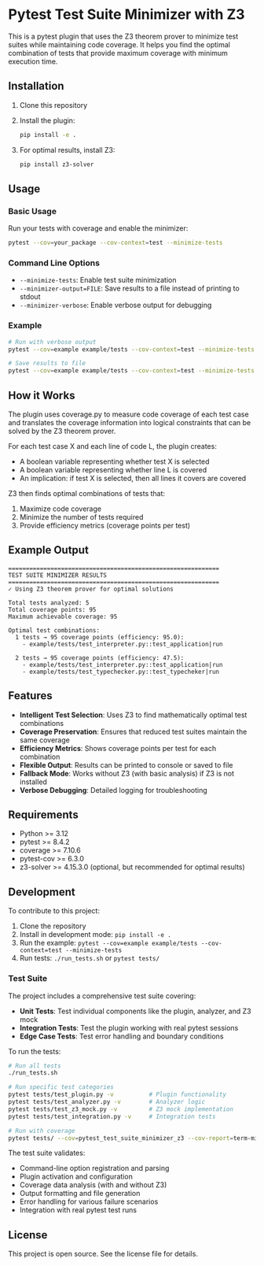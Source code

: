 # Pytest Test Suite Minimizer with Z3

This is a pytest plugin that uses the Z3 theorem prover to minimize test suites while maintaining code coverage. It helps you find the optimal combination of tests that provide maximum coverage with minimum execution time.

## Installation

1. Clone this repository
2. Install the plugin:
   ```bash
   pip install -e .
   ```

3. For optimal results, install Z3:
   ```bash
   pip install z3-solver
   ```

## Usage

### Basic Usage

Run your tests with coverage and enable the minimizer:

```bash
pytest --cov=your_package --cov-context=test --minimize-tests
```

### Command Line Options

- `--minimize-tests`: Enable test suite minimization
- `--minimizer-output=FILE`: Save results to a file instead of printing to stdout
- `--minimizer-verbose`: Enable verbose output for debugging

### Example

```bash
# Run with verbose output
pytest --cov=example example/tests --cov-context=test --minimize-tests --minimizer-verbose

# Save results to file
pytest --cov=example example/tests --cov-context=test --minimize-tests --minimizer-output=results.txt
```

## How it Works

The plugin uses coverage.py to measure code coverage of each test case and translates the coverage information into logical constraints that can be solved by the Z3 theorem prover.

For each test case X and each line of code L, the plugin creates:
- A boolean variable representing whether test X is selected
- A boolean variable representing whether line L is covered
- An implication: if test X is selected, then all lines it covers are covered

Z3 then finds optimal combinations of tests that:
1. Maximize code coverage
2. Minimize the number of tests required
3. Provide efficiency metrics (coverage points per test)

## Example Output

```
============================================================
TEST SUITE MINIMIZER RESULTS
============================================================
✓ Using Z3 theorem prover for optimal solutions

Total tests analyzed: 5
Total coverage points: 95
Maximum achievable coverage: 95

Optimal test combinations:
  1 tests → 95 coverage points (efficiency: 95.0):
    - example/tests/test_interpreter.py::test_application|run

  2 tests → 95 coverage points (efficiency: 47.5):
    - example/tests/test_interpreter.py::test_application|run
    - example/tests/test_typechecker.py::test_typecheker|run
```

## Features

- **Intelligent Test Selection**: Uses Z3 to find mathematically optimal test combinations
- **Coverage Preservation**: Ensures that reduced test suites maintain the same coverage
- **Efficiency Metrics**: Shows coverage points per test for each combination
- **Flexible Output**: Results can be printed to console or saved to file
- **Fallback Mode**: Works without Z3 (with basic analysis) if Z3 is not installed
- **Verbose Debugging**: Detailed logging for troubleshooting

## Requirements

- Python >= 3.12
- pytest >= 8.4.2
- coverage >= 7.10.6
- pytest-cov >= 6.3.0
- z3-solver >= 4.15.3.0 (optional, but recommended for optimal results)

## Development

To contribute to this project:

1. Clone the repository
2. Install in development mode: `pip install -e .`
3. Run the example: `pytest --cov=example example/tests --cov-context=test --minimize-tests`
4. Run tests: `./run_tests.sh` or `pytest tests/`

### Test Suite

The project includes a comprehensive test suite covering:

- **Unit Tests**: Test individual components like the plugin, analyzer, and Z3 mock
- **Integration Tests**: Test the plugin working with real pytest sessions
- **Edge Case Tests**: Test error handling and boundary conditions

To run the tests:

```bash
# Run all tests
./run_tests.sh

# Run specific test categories
pytest tests/test_plugin.py -v          # Plugin functionality
pytest tests/test_analyzer.py -v        # Analyzer logic
pytest tests/test_z3_mock.py -v         # Z3 mock implementation
pytest tests/test_integration.py -v     # Integration tests

# Run with coverage
pytest tests/ --cov=pytest_test_suite_minimizer_z3 --cov-report=term-missing
```

The test suite validates:
- Command-line option registration and parsing
- Plugin activation and configuration
- Coverage data analysis (with and without Z3)
- Output formatting and file generation
- Error handling for various failure scenarios
- Integration with real pytest test runs

## License

This project is open source. See the license file for details.